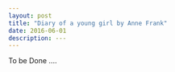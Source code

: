 ```yaml
---
layout: post
title: "Diary of a young girl by Anne Frank"
date: 2016-06-01
description: ---
---
```


To be Done ....
